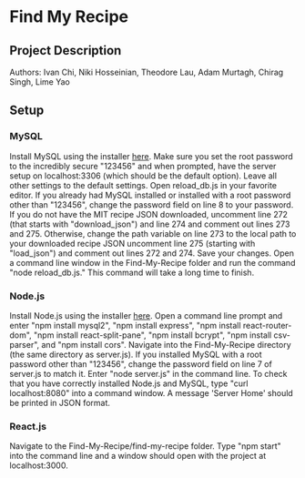 # Find My Recipe

## Project Description
 Authors: Ivan Chi, Niki Hosseinian, Theodore Lau, Adam Murtagh, Chirag Singh, Lime Yao

 ## Setup

 ### MySQL

Install MySQL using the installer [here](https://dev.mysql.com/downloads/installer/). Make sure you set the root password to the incredibly secure "123456" and when prompted, have the server setup on localhost:3306 (which should be the default option). Leave all other settings to the default settings. Open reload_db.js in your favorite editor. If you already had MySQL installed or installed with a root password other than "123456", change the password field on line 8 to your password. If you do not have the MIT recipe JSON downloaded, uncomment line 272 (that starts with "download_json") and line 274 and comment out lines 273 and 275. Otherwise, change the path variable on line 273 to the local path to your downloaded recipe JSON uncomment line 275 (starting with "load_json") and comment out lines 272 and 274. Save your changes. Open a command line window in the Find-My-Recipe folder and run the command "node reload_db.js." This command will take a long time to finish.

 ### Node.js

 Install Node.js using the installer [here](https://nodejs.org/en/download/). Open a command line prompt and enter "npm install mysql2", "npm install express", "npm install react-router-dom", "npm install react-split-pane", "npm install bcrypt", "npm install csv-parser", and "npm install cors". Navigate into the Find-My-Recipe directory (the same directory as server.js). If you installed MySQL with a root password other than "123456", change the password field on line 7 of server.js to match it. Enter "node server.js" in the command line. To check that you have correctly installed Node.js and MySQL, type "curl localhost:8080" into a command window. A message 'Server Home' should be printed in JSON format.

 ### React.js

Navigate to the Find-My-Recipe/find-my-recipe folder. Type "npm start" into the command line and a window should open with the project at localhost:3000. 
